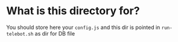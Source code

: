 # What is this directory for?
You should store here your `config.js` and this dir is pointed in `run-telebot.sh` as dir for DB file
